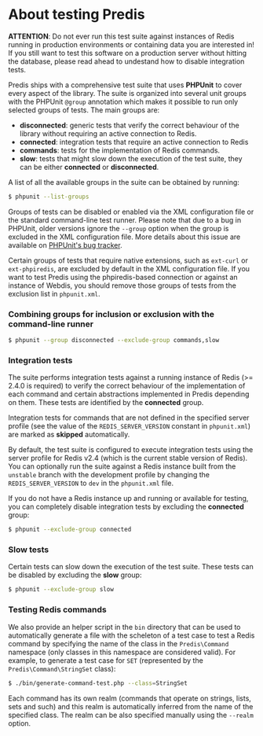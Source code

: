# About testing Predis #

__ATTENTION__: Do not ever run this test suite against instances of Redis running
in production environments or containing data you are interested in! If you still
want to test this software on a production server without hitting the database,
please read ahead to undestand how to disable integration tests.

Predis ships with a comprehensive test suite that uses __PHPUnit__ to cover every
aspect of the library. The suite is organized into several unit groups with the
PHPUnit `@group` annotation which makes it possible to run only selected groups
of tests. The main groups are:

  - __disconnected__: generic tests that verify the correct behaviour of the
  	library without requiring an active connection to Redis.
  - __connected__: integration tests that require an active connection to Redis
  - __commands__: tests for the implementation of Redis commands.
  - __slow__: tests that might slow down the execution of the test suite, they
    can be either __connected__ or __disconnected__.

A list of all the available groups in the suite can be obtained by running:

```bash
$ phpunit --list-groups
```
Groups of tests can be disabled or enabled via the XML configuration file or the
standard command-line test runner. Please note that due to a bug in PHPUnit,
older versions ignore the `--group` option when the group is excluded in the XML
configuration file. More details about this issue are available on [PHPUnit's bug
tracker](http://github.com/sebastianbergmann/phpunit/issues/320).

Certain groups of tests that require native extensions, such as `ext-curl` or
`ext-phpiredis`, are excluded by default in the XML configuration file. If you want
to test Predis using the phpiredis-based connection or against an instance of Webdis,
you should remove those groups of tests from the exclusion list in `phpunit.xml`.

### Combining groups for inclusion or exclusion with the command-line runner ###

```bash
$ phpunit --group disconnected --exclude-group commands,slow
```

### Integration tests ###

The suite performs integration tests against a running instance of Redis (>= 2.4.0
is required) to verify the correct behaviour of the implementation of each command
and certain abstractions implemented in Predis depending on them. These tests are
identified by the __connected__ group.

Integration tests for commands that are not defined in the specified server profile
(see the value of the `REDIS_SERVER_VERSION` constant in `phpunit.xml`) are marked
as __skipped__ automatically.

By default, the test suite is configured to execute integration tests using the
server profile for Redis v2.4 (which is the current stable version of Redis). You
can optionally run the suite against a Redis instance built from the `unstable`
branch with the development profile by changing the `REDIS_SERVER_VERSION` to `dev`
in the `phpunit.xml` file.

If you do not have a Redis instance up and running or available for testing, you
can completely disable integration tests by excluding the __connected__ group:

```bash
$ phpunit --exclude-group connected
```

### Slow tests ###

Certain tests can slow down the execution of the test suite. These tests can be disabled
by excluding the __slow__ group:

```bash
$ phpunit --exclude-group slow
```

### Testing Redis commands ###

We also provide an helper script in the `bin` directory that can be used to automatically
generate a file with the scheleton of a test case to test a Redis command by specifying
the name of the class in the `Predis\Command` namespace (only classes in this namespace
are considered valid). For example, to generate a test case for `SET` (represented by the
`Predis\Command\StringSet` class):

```bash
$ ./bin/generate-command-test.php --class=StringSet
```
Each command has its own realm (commands that operate on strings, lists, sets and such)
and this realm is automatically inferred from the name of the specified class. The realm
can be also specified manually using the `--realm` option.
